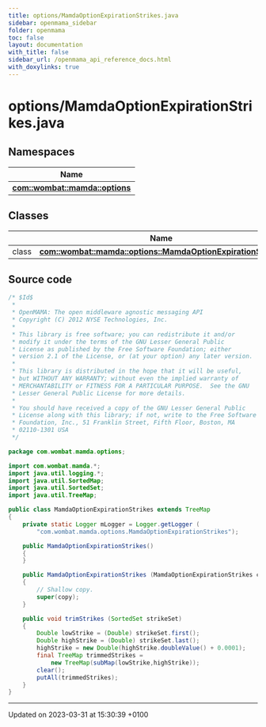 ```yaml
---
title: options/MamdaOptionExpirationStrikes.java
sidebar: openmama_sidebar
folder: openmama
toc: false
layout: documentation
with_title: false
sidebar_url: /openmama_api_reference_docs.html
with_doxylinks: true
---
```


# options/MamdaOptionExpirationStrikes.java



## Namespaces

| Name           |
| -------------- |
| **[com::wombat::mamda::options](namespacecom_1_1wombat_1_1mamda_1_1options.html)**  |

## Classes

|                | Name           |
| -------------- | -------------- |
| class | **[com::wombat::mamda::options::MamdaOptionExpirationStrikes](classcom_1_1wombat_1_1mamda_1_1options_1_1MamdaOptionExpirationStrikes.html)**  |




## Source code

```java
/* $Id$
 *
 * OpenMAMA: The open middleware agnostic messaging API
 * Copyright (C) 2012 NYSE Technologies, Inc.
 *
 * This library is free software; you can redistribute it and/or
 * modify it under the terms of the GNU Lesser General Public
 * License as published by the Free Software Foundation; either
 * version 2.1 of the License, or (at your option) any later version.
 *
 * This library is distributed in the hope that it will be useful,
 * but WITHOUT ANY WARRANTY; without even the implied warranty of
 * MERCHANTABILITY or FITNESS FOR A PARTICULAR PURPOSE.  See the GNU
 * Lesser General Public License for more details.
 *
 * You should have received a copy of the GNU Lesser General Public
 * License along with this library; if not, write to the Free Software
 * Foundation, Inc., 51 Franklin Street, Fifth Floor, Boston, MA
 * 02110-1301 USA
 */

package com.wombat.mamda.options;

import com.wombat.mamda.*;
import java.util.logging.*;
import java.util.SortedMap;
import java.util.SortedSet;
import java.util.TreeMap;

public class MamdaOptionExpirationStrikes extends TreeMap
{
    private static Logger mLogger = Logger.getLogger (
        "com.wombat.mamda.options.MamdaOptionExpirationStrikes");

    public MamdaOptionExpirationStrikes()
    {
    }

    public MamdaOptionExpirationStrikes (MamdaOptionExpirationStrikes copy)
    {
        // Shallow copy.
        super(copy);
    }

    public void trimStrikes (SortedSet strikeSet)
    {
        Double lowStrike = (Double) strikeSet.first();
        Double highStrike = (Double) strikeSet.last();
        highStrike = new Double(highStrike.doubleValue() + 0.0001);
        final TreeMap trimmedStrikes =
            new TreeMap(subMap(lowStrike,highStrike));
        clear();
        putAll(trimmedStrikes);
    }
}
```


-------------------------------

Updated on 2023-03-31 at 15:30:39 +0100

